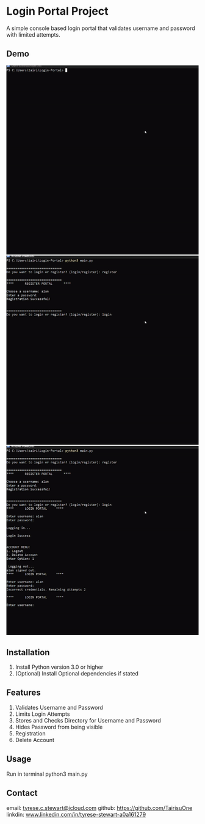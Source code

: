 # Login Portal Project

A simple console based login portal that validates username and password with limited attempts.

## Demo
![Login Portal Demo](demo.gif.gif)
![Login Portal Demo](demo2.gif.gif)
![Login Portal Demo](demo3.gif.gif)

## Installation

1. Install Python version 3.0 or higher
2. (Optional) Install Optional dependencies if stated

## Features

1. Validates Username and Password
2. Limits Login Attempts
3. Stores and Checks Directory for Username and Password 
4. Hides Password from being visible
5. Registration 
6. Delete Account


## Usage

Run in terminal   python3 main.py

## Contact
email: tyrese.c.stewart@icloud.com
github: https://github.com/TairisuOne
linkdin: www.linkedin.com/in/tyrese-stewart-a0a161279
